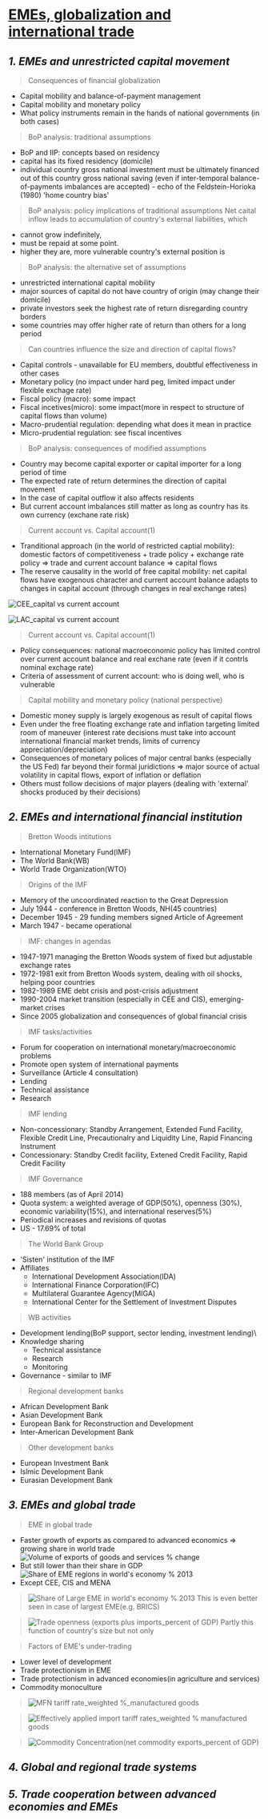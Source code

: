 # [EMEs, globalization and international trade](https://github.com/jinniryu/Economics-of-Transition-and-Emerging-Markets/blob/main/README.md#economics-of-transition-and-emerging-markets)
## ***1. EMEs and unrestricted capital movement***
> Consequences of financial globalization
  - Capital mobility and balance-of-payment management
  - Capital mobility and monetary policy
  - What policy instruments remain in the hands of national governments (in both cases)

> BoP analysis: traditional assumptions
  - BoP and IIP: concepts based on residency
  - capital has its fixed residency (domicile)
  - individual country gross national investment must be ultimately financed out of this country gross national saving (even if inter-temporal balance-of-payments imbalances are accepted) - echo of the Feldstein-Horioka (1980) 'home country bias'

> BoP analysis: policy implications of traditional assumptions
  Net caital inflow leads to accumulation of country's external liabilities, which
  - cannot grow indefinitely,
  - must be repaid at some point.
  - higher they are, more vulnerable country's external position is

> BoP analysis: the alternative set of assumptions
  - unrestricted international capital mobility
  - major sources of capital do not have country of origin (may change their domicile)
  - private investors seek the highest rate of return disregarding country borders
  - some countries may offer higher rate of return than others for a long period

> Can countries influence the size and direction of capital flows?
  - Capital controls - unavailable for EU members, doubtful effectiveness in other cases
  - Monetary policy (no impact under hard peg, limited impact under flexible exchage rate)
  - Fiscal policy (macro): some impact
  - Fiscal incetives(micro): some impact(more in respect to structure of capital flows than volume)
  - Macro-prudential regulation: depending what does it mean in practice
  - Micro-prudential regulation: see fiscal incentives

> BoP analysis: consequences of modified assumptions
  - Country may become capital exporter or capital importer for a long period of time
  - The expected rate of return determines the direction of capital movement
  - In the case of capital outflow it also affects residents
  - But current account imbalances still matter as long as country has its own currency (exchane rate risk)

> Current account vs. Capital account(1)
  - Tranditional approach (in the world of restricted captial mobility): domestic factors of competitiveness + trade policy + exchange rate policy => trade and current account balance => capital flows
  - The reserve causality in the world of free capital mobility: net capital flows have exogenous character and current account balance adapts to changes in capital account (through changes in real exchange rates)

  ![CEE_capital vs  current account](https://user-images.githubusercontent.com/88122687/148036545-20203ffa-a5ba-40af-b27d-0a376fc42cf6.png)

  ![LAC_capital vs  current account](https://user-images.githubusercontent.com/88122687/148036874-2386058e-bde4-4129-89fc-c597169ffbdf.png)

> Current account vs. Capital account(1)
  - Policy consequences: national macroeconomic policy has limited control over current account balance and real exchane rate (even if it contrls nominal exchage rate)
  - Criteria of assessment of current account: who is doing well, who is vulnerable

> Capital mobility and monetary policy (national perspective)
  - Domestic money supply is largely exogenous as result of capital flows
  - Even under the free floating exchange rate and inflation targeting limited room of maneuver (interest rate decisions must take into account international financial market trends, limits of currency appreciation/depreciation)
  - Consequences of monetary polices of major central banks (especially the US Fed) far beyond their formal juridictions => major source of actual volatility in capital flows, export of inflation or deflation
  - Others must follow decisions of major players (dealing with 'external' shocks produced by their decisions)

## ***2. EMEs and international financial institution***
> Bretton Woods intitutions
  - International Monetary Fund(IMF)
  - The World Bank(WB)
  - World Trade Organization(WTO)

> Origins of the IMF
  - Memory of the uncoordinated reaction to the Great Depression
  - July 1944 - conference in Bretton Woods, NH(45 countries)
  - December 1945 - 29 funding members signed Article of Agreement
  - March 1947 - became operational

> IMF: changes in agendas
  - 1947-1971 managing the Bretton Woods system of fixed but adjustable exchange rates
  - 1972-1981 exit from Bretton Woods system, dealing with oil shocks, helping poor countries
  - 1982-1989 EME debt crisis and post-crisis adjustment
  - 1990-2004 market transition (especially in CEE and CIS), emerging-market crises
  - Since 2005 globalization and consequences of global financial crisis

> IMF tasks/activities
  - Forum for cooperation on international monetary/macroeconomic problems
  - Promote open system of international payments
  - Surveillance (Article 4 consultation)
  - Lending
  - Technical assistance
  - Research

> IMF lending
  - Non-concessionary: Standby Arrangement, Extended Fund Facility, Flexible Credit Line, Precautionalry and Liquidity Line, Rapid Financing Instrument
  - Concessionary: Standby Credit facility, Extened Credit Facility, Rapid Credit Facility

> IMF Governance
  - 188 members (as of April 2014)
  - Quota system: a weighted average of GDP(50%), openness (30%), economic variability(15%), and international reserves(5%)
  - Periodical increases and revisions of quotas
  - US - 17.69% of total

> The World Bank Group
  - 'Sisten' institution of the IMF
  - Affiliates
    - International Development Association(IDA)
    - International Finance Corporation(IFC)
    - Multilateral Guarantee Agency(MIGA)
    - International Center for the Settlement of Investment Disputes

> WB activities
  - Development lending(BoP support, sector lending, investment lending)\
  - Knowledge sharing
    - Technical assistance
    - Research
    - Monitoring
  - Governance - similar to IMF

> Regional development banks
  - African Development Bank
  - Asian Development Bank
  - European Bank for Reconstruction and Development
  - Inter-American Development Bank

> Other development banks
  - European Investment Bank
  - Islmic Development Bank
  - Eurasian Development Bank

## ***3. EMEs and global trade***
> EME in global trade
  - Faster growth of exports as compared to advanced economics => growing share in world trade
  ![Volume of exports of goods and services % change](https://user-images.githubusercontent.com/88122687/148195631-7db093f1-3bec-4264-a183-7cc7db0d4bd1.png)
  - But still lower than their share in GDP
  ![Share of EME regions in world's economy % 2013](https://user-images.githubusercontent.com/88122687/148195788-23d12de1-7db3-4e6e-99f2-8551f218acd7.png)
  - Except CEE, CIS and MENA
  
> ![Share of Large EME in world's economy % 2013](https://user-images.githubusercontent.com/88122687/148196416-546fbaaf-50ed-49a0-abcb-a41e1ebaad4f.PNG)
  This is even better seen in case of largest EME(e.g. BRICS)
  
> ![Trade openness (exports plus imports_percent of GDP)](https://user-images.githubusercontent.com/88122687/148196584-9530c0fc-e7b5-45f2-9aa5-769778691002.PNG)
  Partly this function of country's size but not only

> Factors of EME's  under-trading
  - Lower level of development
  - Trade protectionism in EME
  - Trade protectionism in advanced economies(in agriculture and services)
  - Commodity monoculture

> ![MFN tariff rate_weighted %_manufactured goods](https://user-images.githubusercontent.com/88122687/148196849-12f6fb7d-2cdf-4334-a746-403e63fd3221.PNG)

> ![Effectively applied import tariff rates_weighted % manufactured goods](https://user-images.githubusercontent.com/88122687/148197228-00ecbb21-fc78-449d-9f2b-56f7986f16ca.PNG)

> ![Commodity Concentration(net commodity exports_percent of GDP)](https://user-images.githubusercontent.com/88122687/148197251-61ee543b-bd24-41f3-aec6-21c66f1a5fae.PNG)

## ***4. Global and regional trade systems***
## ***5. Trade cooperation between advanced economies and EMEs***
